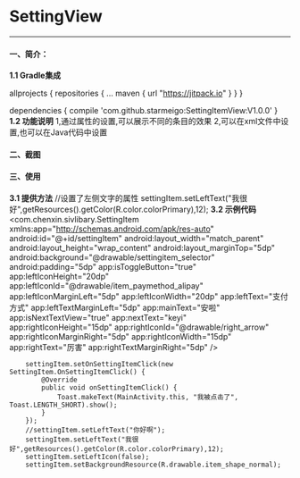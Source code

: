 # SettingView
--------------------------
#### 一、简介：
**1.1 Gradle集成**
  
  allprojects {
		repositories {
			...
			maven { url "https://jitpack.io" }
		}
	}
  
  dependencies {
	        compile 'com.github.starmeigo:SettingItemView:V1.0.0'
	}
**1.2 功能说明**
    1,通过属性的设置,可以展示不同的条目的效果
    2,可以在xml文件中设置,也可以在Java代码中设置
 
#### 二、截图
    
 
#### 三、使用
**3.1 提供方法**
    //设置了左侧文字的属性
    settingItem.setLeftText("我很好",getResources().getColor(R.color.colorPrimary),12);
**3.2 示例代码**
    <com.chenxin.sivlibary.SettingItem xmlns:app="http://schemas.android.com/apk/res-auto"
        android:id="@+id/settingItem"
        android:layout_width="match_parent"
        android:layout_height="wrap_content"
        android:layout_marginTop="5dp"
        android:background="@drawable/settingitem_selector"
        android:padding="5dp"
        app:isToggleButton="true"
        app:leftIconHeight="20dp"
        app:leftIconId="@drawable/item_paymethod_alipay"
        app:leftIconMarginLeft="5dp"
        app:leftIconWidth="20dp"
        app:leftText="支付方式"
        app:leftTextMarginLeft="5dp"
        app:mainText="安啦"
        app:isNextTextView="true"
        app:nextText="keyi"
        app:rightIconHeight="15dp"
        app:rightIconId="@drawable/right_arrow"
        app:rightIconMarginRight="5dp"
        app:rightIconWidth="15dp"
        app:rightText="厉害"
        app:rightTextMarginRight="5dp" />
        
        settingItem.setOnSettingItemClick(new SettingItem.OnSettingItemClick() {
            @Override
            public void onSettingItemClick() {
                Toast.makeText(MainActivity.this, "我被点击了", Toast.LENGTH_SHORT).show();
            }
        });
        //settingItem.setLeftText("你好啊");
        settingItem.setLeftText("我很好",getResources().getColor(R.color.colorPrimary),12);
        settingItem.setLeftIcon(false);
        settingItem.setBackgroundResource(R.drawable.item_shape_normal);
        
